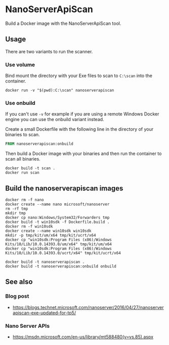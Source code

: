 # NanoServerApiScan

Build a Docker image with the NanoServerApiScan tool.

## Usage

There are two variants to run the scanner.

### Use volume

Bind mount the directory with your Exe files to scan to `C:\scan` into the container.

```
docker run -v "$(pwd):C:\scan" nanoserverapiscan
```

### Use onbuild

If you can't use `-v` for example if you are using a remote Windows Docker engine
you can use the onbuild variant instead.

Create a small Dockerfile with the following line in the directory of your
binaries to scan.

```Dockerfile
FROM nanoserverapiscan:onbuild
```

Then build a Docker image with your binaries and then run the container to
scan all binaries.

```
docker build -t scan .
docker run scan
```

## Build the nanoserverapiscan images

```
docker rm -f nano
docker create --name nano microsoft/nanoserver
rm -rf tmp
mkdir tmp
docker cp nano:Windows/System32/Forwarders tmp
docker build -t win10sdk -f Dockerfile.build .
docker rm -f win10sdk
docker create --name win10sdk win10sdk
mkdir -p tmp/kit/um/x64 tmp/kit/ucrt/x64
docker cp "win10sdk:Program Files (x86)/Windows Kits/10/Lib/10.0.14393.0/um/x64" tmp/kit/um/x64
docker cp "win10sdk:Program Files (x86)/Windows Kits/10/Lib/10.0.14393.0/ucrt/x64" tmp/kit/ucrt/x64

docker build -t nanoserverapiscan .
docker build -t nanoserverapiscan:onbuild onbuild
```

## See also

### Blog post

* https://blogs.technet.microsoft.com/nanoserver/2016/04/27/nanoserverapiscan-exe-updated-for-tp5/

### Nano Server APIs

* https://msdn.microsoft.com/en-us/library/mt588480(v=vs.85).aspx
